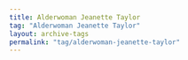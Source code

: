 ```yaml
---
title: Alderwoman Jeanette Taylor
tag: "Alderwoman Jeanette Taylor"
layout: archive-tags
permalink: "tag/alderwoman-jeanette-taylor"
---
```

